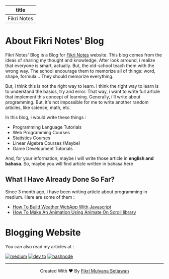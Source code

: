 |title|
|-----|
|Fikri Notes|
# About Fikri Notes' Blog
Fikri Notes' Blog is a Blog for [Fikri Notes](https://fikrinotes.netlify.app) website. This blog comes from the ideas of sharing my thought and knowledge. After look arround, i realize that everyone is smart, actually. But, the old-school teach them with the wrong way. The school encourage them to memorize all of things: word, shape, formula... They should memorize everything. 

But, i think this is not the right way to learn. I think the right way to learn is to understand the basics, try and error. That way, i want to write full article that implement this concept of learning. Generally, i'll write about programming. But, it's not impossible for me to write another random articles, like science, math, etc. 

In this blog, i would write these things :
- Programming Language Tutorials
- Web Programming Courses 
- Statistics Courses
- Linear Algebra Courses (Maybe) 
- Game Development Tutorials 

And, for your information, maybe i will write those article in **english and bahasa**. So, maybe you will find article written in bahasa here 

## What I Have Already Done So Far? 

Since 3 month ago, i have been writing article about programming in medium. Here are some of them : 
- [How To Build Weather WebApp With Javascript](https://javascript.plainenglish.io/how-to-build-a-weather-web-app-using-vanilla-javascript-5518dbb92c52) 
- [How To Make An Animation Using Animate On Scroll library](https://medium.com/geekculture/how-to-make-an-animation-using-animate-on-scroll-8f57ef73924c)

# Blogging Website 
You can also read my articles at : 

<a href="https://fikrinotes.medium.com">![medium](https://img.shields.io/badge/Medium-12100E?style=for-the-badge&logo=medium&logoColor=white)</a>
<a href="https://dev.to/fikrinotes">![dev to](https://img.shields.io/badge/dev.to-0A0A0A?style=for-the-badge&logo=dev.to&logoColor=white)</a>
<a href="https://fikrinotes.hashnode.dev">![hashnode](https://img.shields.io/badge/Hashnode-2962FF?style=for-the-badge&logo=hashnode&logoColor=white)</a>

<hr/>

<center>

Created With ♥️ By <a href="https://fikrinotes.netlify.app/">Fikri Mulyana Setiawan</a>

</center>
